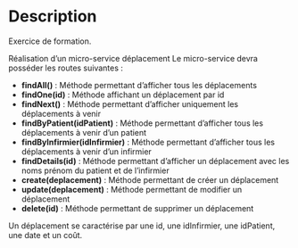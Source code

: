 # Description

Exercice de formation.

Réalisation d’un micro-service déplacement
Le micro-service devra posséder les routes suivantes :
- **findAll()** : Méthode permettant d’afficher tous les déplacements
- **findOne(id)** : Méthode affichant un déplacement par id
- **findNext()** : Méthode permettant d’afficher uniquement les déplacements à
venir
- **findByPatient(idPatient)** : Méthode permettant d’afficher tous les déplacements à venir d’un patient
- **findByInfirmier(idInfirmier)** : Méthode permettant d’afficher tous les déplacements à venir d’un infirmier
- **findDetails(id)** : Méthode permettant d’afficher un déplacement avec les noms
prénom du patient et de l’infirmier
- **create(deplacement)** : Méthode permettant de créer un déplacement
- **update(deplacement)** : Méthode permettant de modifier un déplacement
- **delete(id)** : Méthode permettant de supprimer un déplacement

Un déplacement se caractérise par une id, une idInfirmier, une idPatient, une
date et un coût.
